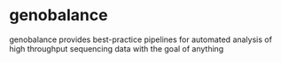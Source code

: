 # genobalance
genobalance provides best-practice pipelines for automated analysis of high throughput sequencing data with the goal of anything
